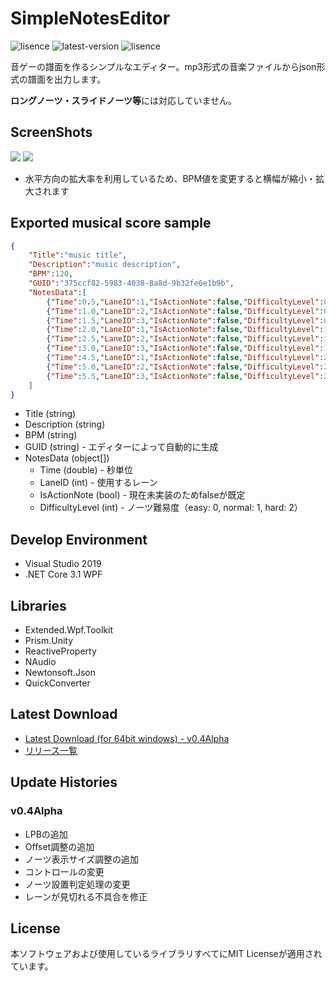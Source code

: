 # SimpleNotesEditor
![lisence](https://img.shields.io/github/license/Zakki0925224/SNE)
![latest-version](https://img.shields.io/github/v/release/Zakki0925224/SNE?include_prereleases)
![lisence](https://img.shields.io/github/downloads/Zakki0925224/SNE/total)

音ゲーの譜面を作るシンプルなエディター。mp3形式の音楽ファイルからjson形式の譜面を出力します。

**ロングノーツ・スライドノーツ等**には対応していません。

## ScreenShots
![](https://user-images.githubusercontent.com/49384910/134484873-7642c493-ecfe-42d4-8ec8-145936c5b31d.png)
![](https://user-images.githubusercontent.com/49384910/134484960-0bb23b40-a121-4c0e-8a1d-3a7cecb4f04d.png)
* 水平方向の拡大率を利用しているため、BPM値を変更すると横幅が縮小・拡大されます

## Exported musical score sample
```json
{
    "Title":"music title",
    "Description":"music description",
    "BPM":120,
    "GUID":"375ccf82-5983-4038-8a8d-9b32fe6e1b9b",
    "NotesData":[
        {"Time":0.5,"LaneID":1,"IsActionNote":false,"DifficultyLevel":0},
        {"Time":1.0,"LaneID":2,"IsActionNote":false,"DifficultyLevel":0},
        {"Time":1.5,"LaneID":3,"IsActionNote":false,"DifficultyLevel":0},
        {"Time":2.0,"LaneID":1,"IsActionNote":false,"DifficultyLevel":1},
        {"Time":2.5,"LaneID":2,"IsActionNote":false,"DifficultyLevel":1},
        {"Time":3.0,"LaneID":3,"IsActionNote":false,"DifficultyLevel":1},
        {"Time":4.5,"LaneID":1,"IsActionNote":false,"DifficultyLevel":2},
        {"Time":5.0,"LaneID":2,"IsActionNote":false,"DifficultyLevel":2},
        {"Time":5.5,"LaneID":3,"IsActionNote":false,"DifficultyLevel":2}
    ]
}
```

* Title (string)
* Description (string)
* BPM (string)
* GUID (string) - エディターによって自動的に生成
* NotesData (object[])
    * Time (double) - 秒単位
    * LaneID (int) - 使用するレーン
    * IsActionNote (bool) - 現在未実装のためfalseが既定
    * DifficultyLevel (int) - ノーツ難易度（easy: 0, normal: 1, hard: 2）

## Develop Environment
* Visual Studio 2019
* .NET Core 3.1 WPF

## Libraries
* Extended.Wpf.Toolkit
* Prism.Unity
* ReactiveProperty
* NAudio
* Newtonsoft.Json
* QuickConverter

## Latest Download
* [Latest Download (for 64bit windows) - v0.4Alpha](https://github.com/Zakki0925224/SNE/releases/download/v0.4Alpha/SNE.zip)
* [リリース一覧](https://github.com/Zakki0925224/SNE/releases)

## Update Histories
### v0.4Alpha
* LPBの追加
* Offset調整の追加
* ノーツ表示サイズ調整の追加
* コントロールの変更
* ノーツ設置判定処理の変更
* レーンが見切れる不具合を修正

## License
本ソフトウェアおよび使用しているライブラリすべてにMIT Licenseが適用されています。